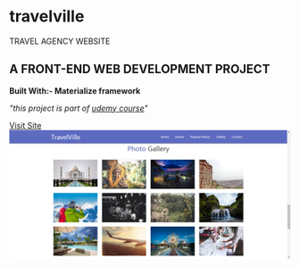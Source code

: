 # travelville
TRAVEL AGENCY WEBSITE 
<h2>A FRONT-END WEB DEVELOPMENT PROJECT</h2>
<p><b>Built With:- Materialize framework</b></p>
<p><i>"this project is part of <a href="https://www.udemy.com/materialize-css-from-scratch-with-5-projects/"> udemy course</a>"</i></p>
<a href="https://kunalbagnial.github.io/travelville/" target="_blank">Visit Site</a>
<img src="screenshot.png" alt="live website"/>
